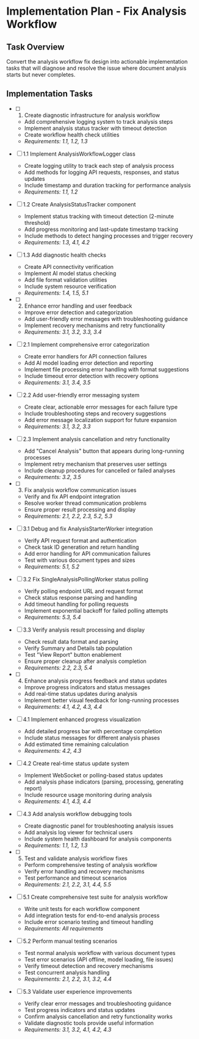 # Implementation Plan - Fix Analysis Workflow

## Task Overview

Convert the analysis workflow fix design into actionable implementation tasks that will diagnose and resolve the issue where document analysis starts but never completes.

## Implementation Tasks

- [ ] 1. Create diagnostic infrastructure for analysis workflow
  - Add comprehensive logging system to track analysis steps
  - Implement analysis status tracker with timeout detection
  - Create workflow health check utilities
  - _Requirements: 1.1, 1.2, 1.3_

- [ ] 1.1 Implement AnalysisWorkflowLogger class
  - Create logging utility to track each step of analysis process
  - Add methods for logging API requests, responses, and status updates
  - Include timestamp and duration tracking for performance analysis
  - _Requirements: 1.1, 1.2_

- [ ] 1.2 Create AnalysisStatusTracker component
  - Implement status tracking with timeout detection (2-minute threshold)
  - Add progress monitoring and last-update timestamp tracking
  - Include methods to detect hanging processes and trigger recovery
  - _Requirements: 1.3, 4.1, 4.2_

- [ ] 1.3 Add diagnostic health checks
  - Create API connectivity verification
  - Implement AI model status checking
  - Add file format validation utilities
  - Include system resource verification
  - _Requirements: 1.4, 1.5, 5.1_

- [ ] 2. Enhance error handling and user feedback
  - Improve error detection and categorization
  - Add user-friendly error messages with troubleshooting guidance
  - Implement recovery mechanisms and retry functionality
  - _Requirements: 3.1, 3.2, 3.3, 3.4_

- [ ] 2.1 Implement comprehensive error categorization
  - Create error handlers for API connection failures
  - Add AI model loading error detection and reporting
  - Implement file processing error handling with format suggestions
  - Include timeout error detection with recovery options
  - _Requirements: 3.1, 3.4, 3.5_

- [ ] 2.2 Add user-friendly error messaging system
  - Create clear, actionable error messages for each failure type
  - Include troubleshooting steps and recovery suggestions
  - Add error message localization support for future expansion
  - _Requirements: 3.1, 3.2, 3.3_

- [ ] 2.3 Implement analysis cancellation and retry functionality
  - Add "Cancel Analysis" button that appears during long-running processes
  - Implement retry mechanism that preserves user settings
  - Include cleanup procedures for cancelled or failed analyses
  - _Requirements: 3.2, 3.5_

- [ ] 3. Fix analysis workflow communication issues
  - Verify and fix API endpoint integration
  - Resolve worker thread communication problems
  - Ensure proper result processing and display
  - _Requirements: 2.1, 2.2, 2.3, 5.2, 5.3_

- [ ] 3.1 Debug and fix AnalysisStarterWorker integration
  - Verify API request format and authentication
  - Check task ID generation and return handling
  - Add error handling for API communication failures
  - Test with various document types and sizes
  - _Requirements: 5.1, 5.2_

- [ ] 3.2 Fix SingleAnalysisPollingWorker status polling
  - Verify polling endpoint URL and request format
  - Check status response parsing and handling
  - Add timeout handling for polling requests
  - Implement exponential backoff for failed polling attempts
  - _Requirements: 5.3, 5.4_

- [ ] 3.3 Verify analysis result processing and display
  - Check result data format and parsing
  - Verify Summary and Details tab population
  - Test "View Report" button enablement
  - Ensure proper cleanup after analysis completion
  - _Requirements: 2.2, 2.3, 5.4_

- [ ] 4. Enhance analysis progress feedback and status updates
  - Improve progress indicators and status messages
  - Add real-time status updates during analysis
  - Implement better visual feedback for long-running processes
  - _Requirements: 4.1, 4.2, 4.3, 4.4_

- [ ] 4.1 Implement enhanced progress visualization
  - Add detailed progress bar with percentage completion
  - Include status messages for different analysis phases
  - Add estimated time remaining calculation
  - _Requirements: 4.2, 4.3_

- [ ] 4.2 Create real-time status update system
  - Implement WebSocket or polling-based status updates
  - Add analysis phase indicators (parsing, processing, generating report)
  - Include resource usage monitoring during analysis
  - _Requirements: 4.1, 4.3, 4.4_

- [ ] 4.3 Add analysis workflow debugging tools
  - Create diagnostic panel for troubleshooting analysis issues
  - Add analysis log viewer for technical users
  - Include system health dashboard for analysis components
  - _Requirements: 1.1, 1.2, 1.3_

- [ ] 5. Test and validate analysis workflow fixes
  - Perform comprehensive testing of analysis workflow
  - Verify error handling and recovery mechanisms
  - Test performance and timeout scenarios
  - _Requirements: 2.1, 2.2, 3.1, 4.4, 5.5_

- [ ] 5.1 Create comprehensive test suite for analysis workflow
  - Write unit tests for each workflow component
  - Add integration tests for end-to-end analysis process
  - Include error scenario testing and timeout handling
  - _Requirements: All requirements_

- [ ] 5.2 Perform manual testing scenarios
  - Test normal analysis workflow with various document types
  - Test error scenarios (API offline, model loading, file issues)
  - Verify timeout detection and recovery mechanisms
  - Test concurrent analysis handling
  - _Requirements: 2.1, 2.2, 3.1, 3.2, 4.4_

- [ ] 5.3 Validate user experience improvements
  - Verify clear error messages and troubleshooting guidance
  - Test progress indicators and status updates
  - Confirm analysis cancellation and retry functionality works
  - Validate diagnostic tools provide useful information
  - _Requirements: 3.1, 3.2, 4.1, 4.2, 4.3_